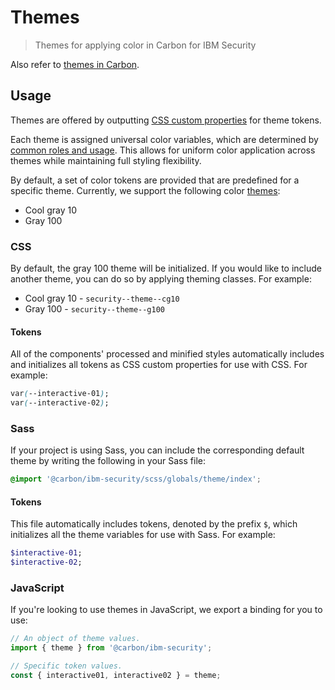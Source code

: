 # Themes

> Themes for applying color in Carbon for IBM Security

Also refer to [themes in Carbon](https://github.com/carbon-design-system/carbon/tree/master/packages/themes).

## Usage

Themes are offered by outputting [CSS custom properties](https://developer.mozilla.org/en-US/docs/Web/CSS/--*) for theme tokens.

Each theme is assigned universal color variables, which are determined by [common roles and usage](https://www.carbondesignsystem.com/guidelines/color/usage). This allows for uniform color application across themes while maintaining full styling flexibility.

By default, a set of color tokens are provided that are predefined for a specific theme. Currently, we support the following color [themes](themes.md):

- Cool gray 10
- Gray 100

### CSS

By default, the gray 100 theme will be initialized. If you would like to include another theme, you can do so by applying theming classes. For example:

- Cool gray 10 - `security--theme--cg10`
- Gray 100 - `security--theme--g100`

#### Tokens

All of the components' processed and minified styles automatically includes and initializes all tokens as CSS custom properties for use with CSS. For example:

```css
var(--interactive-01);
var(--interactive-02);
```

### Sass

If your project is using Sass, you can include the corresponding default theme by writing the following in your Sass file:

```scss
@import '@carbon/ibm-security/scss/globals/theme/index';
```

#### Tokens

This file automatically includes tokens, denoted by the prefix `$`, which initializes all the theme variables for use with Sass. For example:

```scss
$interactive-01;
$interactive-02;
```

### JavaScript

If you're looking to use themes in JavaScript, we export a binding for you to use:

```js
// An object of theme values.
import { theme } from '@carbon/ibm-security';

// Specific token values.
const { interactive01, interactive02 } = theme;
```
